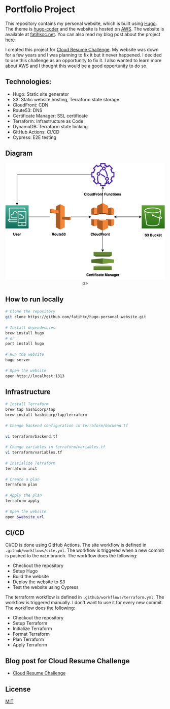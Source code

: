 # Portfolio Project

This repository contains my personal website, which is built using [Hugo](https://gohugo.io/). The theme is [hugo-coder](https://hugo-coder.netlify.app/) and the website is hosted on [AWS](https://www.aws.amazon.com/). The website is available at [fatihkoc.net](https://fatihkoc.net). You can also read my blog post about the project [here](https://www.fatihkoc.net/posts/cloud-resume-challenge/).

I created this project for [Cloud Resume Challenge](https://cloudresumechallenge.dev/). My website was down for a few years and I was planning to fix it but it never happened. I decided to use this challenge as an opportunity to fix it. I also wanted to learn more about AWS and I thought this would be a good opportunity to do so. 

## Technologies:

- Hugo: Static site generator
- S3: Static website hosting, Terraform state storage
- CloudFront: CDN
- Route53: DNS
- Certificate Manager: SSL certificate
- Terraform: Infrastructure as Code
- DynamoDB: Terraform state locking
- GitHub Actions: CI/CD
- Cypress: E2E testing

## Diagram

<p align="center">
    <img src="images/diagram.png">
p>

## How to run locally

```bash
# Clone the repository
git clone https://github.com/fatihkc/hugo-personal-website.git

# Install dependencies
brew install hugo
# or
port install hugo

# Run the website
hugo server

# Open the website
open http://localhost:1313
```

## Infrastructure

```bash
# Install Terraform
brew tap hashicorp/tap
brew install hashicorp/tap/terraform

# Change backend configuration in terraform/backend.tf

vi terraform/backend.tf

# Change variables in terraform/variables.tf
vi terraform/variables.tf

# Initialize Terraform
terraform init

# Create a plan
terraform plan

# Apply the plan
terraform apply

# Open the website
open $website_url
```

## CI/CD

CI/CD is done using GitHub Actions. The site workflow is defined in `.github/workflows/site.yml`. The workflow is triggered when a new commit is pushed to the `main` branch. The workflow does the following:

- Checkout the repository
- Setup Hugo
- Build the website
- Deploy the website to S3
- Test the website using Cypress

The terraform workflow is defined in `.github/workflows/terraform.yml`. The workflow is triggered manually. I don't want to use it for every new commit. The workflow does the following:

- Checkout the repository
- Setup Terraform
- Initialize Terraform
- Format Terraform
- Plan Terraform
- Apply Terraform

## Blog post for Cloud Resume Challenge

- [Cloud Resume Challenge](https://fatihkoc.net/posts/cloud-resume-challenge/)

## License

[MIT](https://choosealicense.com/licenses/mit/)